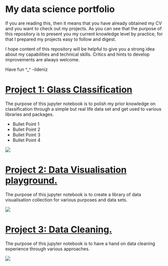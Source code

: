 # My data science portfolio
If you are reading this, then it means that you have already obtained my CV and you want to check out my projects.
As you can see that the purpose of this repository is to present you my current knowledge level by practice, for that I prepared my projects easy to follow and digest.

I hope content of this repository will be helpful to give you a strong idea about my capabilities and technical skills.
Critics and hints to develop improvements are always welcome.

Have fun ^_^ -ildeniz

# [Project 1: Glass Classification](https://github.com/ildeniz/ML-2022-001-Glass_classification) 
The purpose of this jupyter notebook is to polish my prior knowledge on classification through a simple but real life data set and get used to various libraries and packages.

* Bullet Point 1
* Bullet Point 2
* Bullet Point 3
* Bullet Point 4

![](/images/image.png)


# [Project 2: Data Visualisation playground.](https://github.com/ildeniz/ML-2022-001-Data_Visualisation_Playground) 
The purpose of this jupyter notebook is to create a library of data visualisation collection for various purposes and data sets.

![](/images/image.png)

# [Project 3: Data Cleaning.](https://github.com/ildeniz/ML-2022-003-Data_Cleaning) 
The purpose of this jupyter notebook is to have a hand on data cleaning experience through various approaches.

![](/images/image.png)
